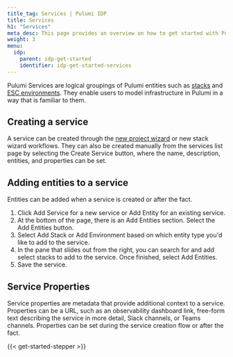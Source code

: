 ```yaml
---
title_tag: Services | Pulumi IDP
title: Services
h1: "Services"
meta_desc: This page provides an overview on how to get started with Pulumi IDP Service.
weight: 3
menu:
  idp:
    parent: idp-get-started
    identifier: idp-get-started-services
---
```


Pulumi Services are logical groupings of Pulumi entities such as [stacks](/docs/iac/concepts/stacks/) and [ESC environments](/docs/esc/environments/). They enable users to model infrastructure in Pulumi in a way that is familiar to them.

## Creating a service

A service can be created through the [new project wizard](/docs/pulumi-cloud/developer-portals/new-project-wizard/) or new stack wizard workflows. They can also be created manually from the services list page by selecting the Create Service button, where the name, description, entities, and properties can be set.

## Adding entities to a service

Entities can be added when a service is created or after the fact.

1. Click Add Service for a new service or Add Entity for an existing service.
2. At the bottom of the page, there is an Add Entities section. Select the Add Entities button.
3. Select Add Stack or Add Environment based on which entity type you'd like to add to the service.
4. In the pane that slides out from the right, you can search for and add select stacks to add to the service. Once finished, select Add Entities.
5. Save the service.

## Service Properties

Service properties are metadata that provide additional context to a service. Properties can be a URL, such as an observability dashboard link, free-form text describing the service in more detail, Slack channels, or Teams channels. Properties can be set during the service creation flow or after the fact.

{{< get-started-stepper >}}
